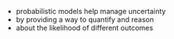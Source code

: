 - probabilistic models help manage uncertainty
- by providing a way to quantify and reason
- about the likelihood of different outcomes